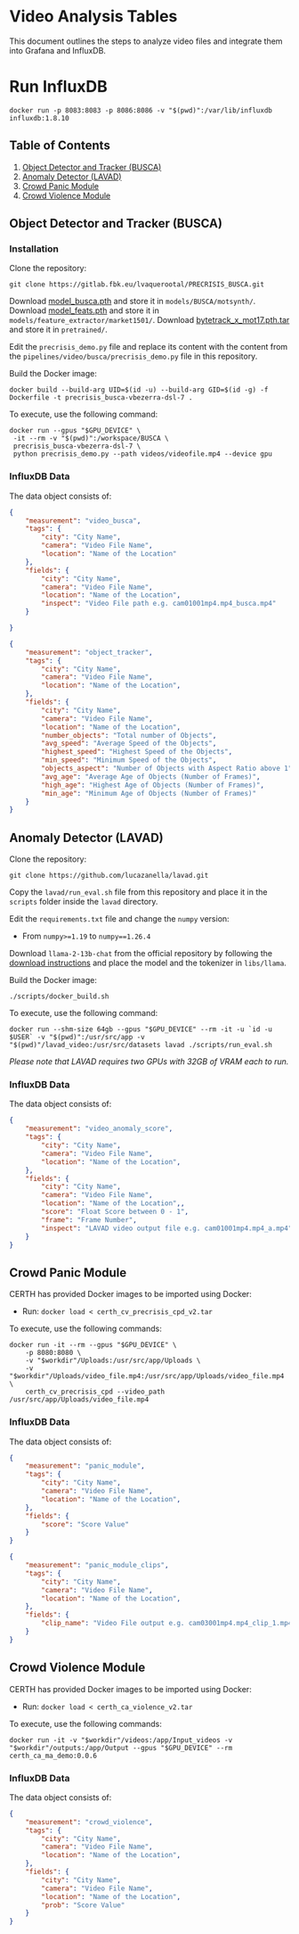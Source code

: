 # Video Analysis Tables

This document outlines the steps to analyze video files and integrate them into Grafana and InfluxDB.

# Run InfluxDB

```shell
docker run -p 8083:8083 -p 8086:8086 -v "$(pwd)":/var/lib/influxdb influxdb:1.8.10
```

## Table of Contents

1. [Object Detector and Tracker (BUSCA)](#busca)
2. [Anomaly Detector (LAVAD)](#anomaly)
3. [Crowd Panic Module](#cpanic)
4. [Crowd Violence Module](#cviolence)

<a name="busca"></a>
## Object Detector and Tracker (BUSCA) 

### Installation

Clone the repository:

```shell
git clone https://gitlab.fbk.eu/lvaquerootal/PRECRISIS_BUSCA.git
```

Download [model_busca.pth](https://drive.google.com/file/d/1jRYMVOc5wid9paCgJdEd3RhSxBC32O2h/view?usp=sharing) and store it in `models/BUSCA/motsynth/`.
Download [model_feats.pth](https://drive.google.com/file/d/1ZNU0yNkhMTlLRSOC0PR82SwK1ic9OJ8Y/view?usp=sharing) and store it in `models/feature_extractor/market1501/`.
Download [bytetrack_x_mot17.pth.tar](https://drive.google.com/file/d/1P4mY0Yyd3PPTybgZkjMYhFri88nTmJX5/view?usp=sharing) and store it in `pretrained/`.

Edit the `precrisis_demo.py` file and replace its content with the content from the `pipelines/video/busca/precrisis_demo.py` file in this repository.

Build the Docker image:

```shell
docker build --build-arg UID=$(id -u) --build-arg GID=$(id -g) -f Dockerfile -t precrisis_busca-vbezerra-dsl-7 .
```

To execute, use the following command:

```shell
docker run --gpus "$GPU_DEVICE" \
 -it --rm -v "$(pwd)":/workspace/BUSCA \
 precrisis_busca-vbezerra-dsl-7 \
 python precrisis_demo.py --path videos/videofile.mp4 --device gpu
```

### InfluxDB Data

The data object consists of:

```json
{
    "measurement": "video_busca",
    "tags": {
        "city": "City Name",
        "camera": "Video File Name",
        "location": "Name of the Location"
    },
    "fields": {
        "city": "City Name",
        "camera": "Video File Name",
        "location": "Name of the Location",
        "inspect": "Video File path e.g. cam01001mp4.mp4_busca.mp4"
    }

}
```

```json
{
    "measurement": "object_tracker",
    "tags": {
        "city": "City Name",
        "camera": "Video File Name",
        "location": "Name of the Location",
    },
    "fields": {
        "city": "City Name",
        "camera": "Video File Name",
        "location": "Name of the Location",
        "number_objects": "Total number of Objects",
        "avg_speed": "Average Speed of the Objects",
        "highest_speed": "Highest Speed of the Objects",
        "min_speed": "Minimum Speed of the Objects",
        "objects_aspect": "Number of Objects with Aspect Ratio above 1",
        "avg_age": "Average Age of Objects (Number of Frames)",
        "high_age": "Highest Age of Objects (Number of Frames)",
        "min_age": "Minimum Age of Objects (Number of Frames)"
    }
}
```

<a name="anomaly"></a>
## Anomaly Detector (LAVAD) 

Clone the repository:

```shell
git clone https://github.com/lucazanella/lavad.git
```

Copy the `lavad/run_eval.sh` file from this repository and place it in the `scripts` folder inside the `lavad` directory.

Edit the `requirements.txt` file and change the `numpy` version:

* From `numpy>=1.19` to `numpy==1.26.4`

Download `llama-2-13b-chat` from the official repository by following the [download instructions](https://github.com/meta-llama/llama#download) and place the model and the tokenizer in `libs/llama`.

Build the Docker image:

```shell
./scripts/docker_build.sh
```

To execute, use the following command:

```shell
docker run --shm-size 64gb --gpus "$GPU_DEVICE" --rm -it -u `id -u $USER` -v "$(pwd)":/usr/src/app -v "$(pwd)"/lavad_video:/usr/src/datasets lavad ./scripts/run_eval.sh
```

*Please note that LAVAD requires two GPUs with 32GB of VRAM each to run.*

### InfluxDB Data

The data object consists of:

```json
{
    "measurement": "video_anomaly_score",
    "tags": {
        "city": "City Name",
        "camera": "Video File Name",
        "location": "Name of the Location",
    },
    "fields": {
        "city": "City Name",
        "camera": "Video File Name",
        "location": "Name of the Location",,
        "score": "Float Score between 0 - 1",
        "frame": "Frame Number",
        "inspect": "LAVAD video output file e.g. cam01001mp4.mp4_a.mp4"
    }
}
```

<a name="cpanic"></a>
## Crowd Panic Module

CERTH has provided Docker images to be imported using Docker:

* Run: `docker load < certh_cv_precrisis_cpd_v2.tar`

To execute, use the following commands:

```shell
docker run -it --rm --gpus "$GPU_DEVICE" \
    -p 8080:8080 \
    -v "$workdir"/Uploads:/usr/src/app/Uploads \
    -v "$workdir"/Uploads/video_file.mp4:/usr/src/app/Uploads/video_file.mp4 \
    certh_cv_precrisis_cpd --video_path /usr/src/app/Uploads/video_file.mp4
```

### InfluxDB Data

The data object consists of:

```json
{
    "measurement": "panic_module",
    "tags": {
        "city": "City Name",
        "camera": "Video File Name",
        "location": "Name of the Location",
    },
    "fields": {
        "score": "Score Value"
    }
}
```

```json
{
    "measurement": "panic_module_clips",
    "tags": {
        "city": "City Name",
        "camera": "Video File Name",
        "location": "Name of the Location",
    },
    "fields": {
        "clip_name": "Video File output e.g. cam03001mp4.mp4_clip_1.mp4"
    }
}
```

<a name="cviolence"></a>
## Crowd Violence Module

CERTH has provided Docker images to be imported using Docker:

* Run: `docker load < certh_ca_violence_v2.tar`

To execute, use the following commands:

```shell
docker run -it -v "$workdir"/videos:/app/Input_videos -v "$workdir"/outputs:/app/Output --gpus "$GPU_DEVICE" --rm certh_ca_ma_demo:0.0.6
```

### InfluxDB Data

The data object consists of:

```json
{
    "measurement": "crowd_violence",
    "tags": {
        "city": "City Name",
        "camera": "Video File Name",
        "location": "Name of the Location",
    },
    "fields": {
        "city": "City Name",
        "camera": "Video File Name",
        "location": "Name of the Location",
        "prob": "Score Value"
    }
}
```